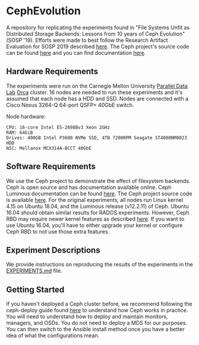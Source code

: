 # CephEvolution
A repository for replicating the experiments found in
"File Systems Unfit as Distributed Storage Backends: Lessons from 10 years of
Ceph Evolution" (SOSP '19).
Efforts were made to best follow the Research Artifact Evaluation for SOSP 2019
described [here](https://sysartifacts.github.io/instructions.html).
The Ceph project's source code can be found [here](https://github.com/ceph) and
you can find documentation [here](https://docs.ceph.com/docs/luminous/).

## Hardware Requirements
The experiments were run on the Carnegie Mellon University [Parallel Data
Lab](https://www.pdl.cmu.edu/)
[Orca](https://orca.pdl.cmu.edu)
cluster.
16 nodes are needed to run these experiments and it's assumed that each node has
a HDD and SSD.
Nodes are connected with a Cisco Nexus 3264-Q 64-port QSFP+ 40GbE switch.

Node hardware:
```
CPU: 16-core Intel E5-2698Bv3 Xeon 2GHz
RAM: 64GiB
Drives: 400GB Intel P3600 NVMe SSD, 4TB 7200RPM Seagate ST4000NM0023 HDD
NIC: Mellanox MCX314A-BCCT 40GbE
```

## Software Requirements
We use the Ceph project to demonstrate the effect of filesystem backends.
Ceph is open source and has documentation available online.
Ceph Luminous documentation can be found [here](https://docs.ceph.com/docs/luminous/start/intro/).
The Ceph project source code is available [here](https://github.com/ceph).
For the original experiments, all nodes run Linux kernel 4.15 on Ubuntu 18.04,
and the Luminous release (v12.2.11) of Ceph.
Ubuntu 16.04 should obtain similar results for RADOS experiments.
However, Ceph RBD may require newer kernel features as described [here](https://bugs.launchpad.net/ubuntu/+source/linux/+bug/1728739).
If you want to use Ubuntu 16.04, you'll have to either upgrade your kernel or
configure Ceph RBD to not use those extra features.

## Experiment Descriptions
We provide instructions on reproducing the results of the experiments in the
[EXPERIMENTS.md](EXPERIMENTS.md) file.

## Getting Started
If you haven't deployed a Ceph cluster before, we recommend following the 
ceph-deploy guide found
[here](https://docs.ceph.com/docs/luminous/rados/deployment/) to understand how
Ceph works in practice.
You will need to understand how to deploy and maintain monitors, managers, and OSDs.
You do not need to deploy a MDS for our purposes.
You can then switch to the Ansible install method once you have a better idea of
what the configurations mean.
